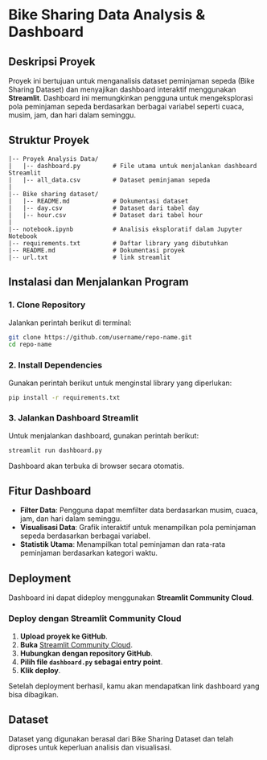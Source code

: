 # Bike Sharing Data Analysis & Dashboard

## Deskripsi Proyek
Proyek ini bertujuan untuk menganalisis dataset peminjaman sepeda (Bike Sharing Dataset) dan menyajikan dashboard interaktif menggunakan **Streamlit**. Dashboard ini memungkinkan pengguna untuk mengeksplorasi pola peminjaman sepeda berdasarkan berbagai variabel seperti cuaca, musim, jam, dan hari dalam seminggu.

## Struktur Proyek
```
|-- Proyek Analysis Data/
|   |-- dashboard.py         # File utama untuk menjalankan dashboard Streamlit
|   |-- all_data.csv         # Dataset peminjaman sepeda
|
|-- Bike sharing dataset/
|   |-- README.md            # Dokumentasi dataset
|   |-- day.csv              # Dataset dari tabel day
|   |-- hour.csv             # Dataset dari tabel hour
|
|-- notebook.ipynb           # Analisis eksploratif dalam Jupyter Notebook
|-- requirements.txt         # Daftar library yang dibutuhkan
|-- README.md                # Dokumentasi proyek
|-- url.txt                  # link streamlit
```

## Instalasi dan Menjalankan Program
### **1. Clone Repository**
Jalankan perintah berikut di terminal:
```bash
git clone https://github.com/username/repo-name.git
cd repo-name
```

### **2. Install Dependencies**
Gunakan perintah berikut untuk menginstal library yang diperlukan:
```bash
pip install -r requirements.txt
```

### **3. Jalankan Dashboard Streamlit**
Untuk menjalankan dashboard, gunakan perintah berikut:
```bash
streamlit run dashboard.py
```
Dashboard akan terbuka di browser secara otomatis.

## Fitur Dashboard
- **Filter Data**: Pengguna dapat memfilter data berdasarkan musim, cuaca, jam, dan hari dalam seminggu.
- **Visualisasi Data**: Grafik interaktif untuk menampilkan pola peminjaman sepeda berdasarkan berbagai variabel.
- **Statistik Utama**: Menampilkan total peminjaman dan rata-rata peminjaman berdasarkan kategori waktu.

## Deployment
Dashboard ini dapat dideploy menggunakan **Streamlit Community Cloud**.

### **Deploy dengan Streamlit Community Cloud**
1. **Upload proyek ke GitHub**.
2. **Buka** [Streamlit Community Cloud](https://share.streamlit.io/).
3. **Hubungkan dengan repository GitHub**.
4. **Pilih file `dashboard.py` sebagai entry point**.
5. **Klik deploy**.

Setelah deployment berhasil, kamu akan mendapatkan link dashboard yang bisa dibagikan.

## Dataset
Dataset yang digunakan berasal dari Bike Sharing Dataset dan telah diproses untuk keperluan analisis dan visualisasi.

